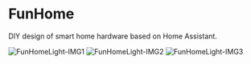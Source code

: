 # FunHome
DIY design of smart home hardware based on Home Assistant.


![FunHomeLight-IMG1](https://github.com/user-attachments/assets/5db7fc46-dbcb-48eb-b334-f32d71ce6cde)
![FunHomeLight-IMG2](https://github.com/user-attachments/assets/ac088a64-590f-4be5-840a-770983b18cee)
![FunHomeLight-IMG3](https://github.com/user-attachments/assets/773e85c4-410e-4636-a23c-193261ea0dea)

